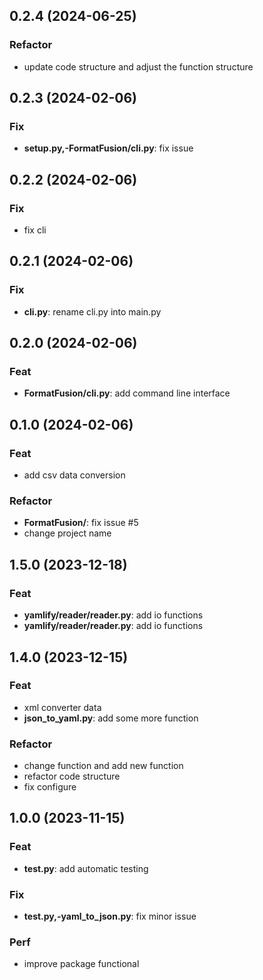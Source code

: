 ## 0.2.4 (2024-06-25)

### Refactor

- update code structure and adjust the function structure

## 0.2.3 (2024-02-06)

### Fix

- **setup.py,-FormatFusion/cli.py**: fix issue

## 0.2.2 (2024-02-06)

### Fix

- fix cli

## 0.2.1 (2024-02-06)

### Fix

- **cli.py**: rename cli.py into main.py

## 0.2.0 (2024-02-06)

### Feat

- **FormatFusion/cli.py**: add command line interface

## 0.1.0 (2024-02-06)

### Feat

- add csv data conversion

### Refactor

- **FormatFusion/**: fix issue #5
- change project name

## 1.5.0 (2023-12-18)

### Feat

- **yamlify/reader/reader.py**: add io functions
- **yamlify/reader/reader.py**: add io functions

## 1.4.0 (2023-12-15)

### Feat

- xml converter data
- **json_to_yaml.py**: add some more function

### Refactor

- change function and add new function
- refactor code structure
- fix configure

## 1.0.0 (2023-11-15)

### Feat

- **test.py**: add automatic testing

### Fix

- **test.py,-yaml_to_json.py**: fix minor issue

### Perf

- improve package functional
